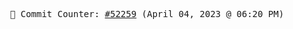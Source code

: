 <p align="center">
    <samp>
        📮 Commit Counter: <a href="https://github.com/Javascript-void0/Javascript-void0/commits/main">#52259</a> (April 04, 2023 @ 06:20 PM)
    </samp>
</p>